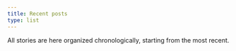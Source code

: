 ```yaml
---
title: Recent posts
type: list
---
```


All stories are here organized chronologically, starting from the most recent.
